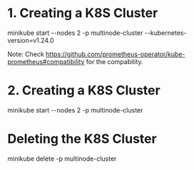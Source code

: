 # 1. Creating a K8S Cluster

minikube start --nodes 2 -p multinode-cluster  --kubernetes-version=v1.24.0

Note: Check https://github.com/prometheus-operator/kube-prometheus#compatibility for the compability.


# 2. Creating a K8S Cluster

minikube start --nodes 2 -p multinode-cluster



# Deleting the K8S Cluster
minikube delete -p multinode-cluster




